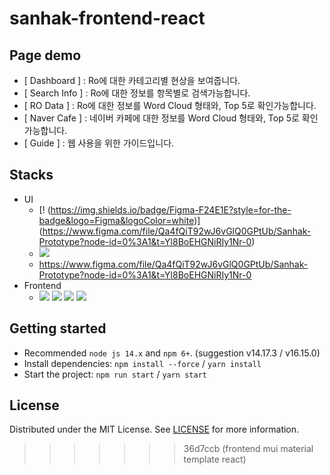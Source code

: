 # sanhak-frontend-react
## Page demo

- [ Dashboard ] : Ro에 대한 카테고리별 현상을 보여줍니다. 
- [ Search Info ] : Ro에 대한 정보를 항목별로 검색가능합니다. 
- [ RO Data ] : Ro에 대한 정보를 Word Cloud 형태와, Top 5로 확인가능합니다. 
- [ Naver Cafe ] : 네이버 카페에 대한 정보를 Word Cloud 형태와, Top 5로 확인가능합니다.
- [ Guide ] : 웹 사용을 위한 가이드입니다.

## Stacks
- UI
  - [! (https://img.shields.io/badge/Figma-F24E1E?style=for-the-badge&logo=Figma&logoColor=white)] (https://www.figma.com/file/Qa4fQiT92wJ6vGlQ0GPtUb/Sanhak-Prototype?node-id=0%3A1&t=Yl8BoEHGNiRIy1Nr-0) 
  - <img src="https://img.shields.io/badge/Figma-F24E1E?style=for-the-badge&logo=Figma&logoColor=white">
  - https://www.figma.com/file/Qa4fQiT92wJ6vGlQ0GPtUb/Sanhak-Prototype?node-id=0%3A1&t=Yl8BoEHGNiRIy1Nr-0
- Frontend
  - <img src="https://img.shields.io/badge/React-61DAFB?style=for-the-badge&logo=React&logoColor=white"> <img src="https://img.shields.io/badge/JavaScirpt-F7DF1E?style=for-the-badge&logo=JavaScript&logoColor=black"> <img src="https://img.shields.io/badge/MUI-007FFF?style=for-the-badge&logo=MUI&logoColor=white"> <img src="https://img.shields.io/badge/Axios-5A29E4?style=for-the-badge&logo=Axios&logoColor=black">

## Getting started

- Recommended `node js 14.x` and `npm 6+`. (suggestion v14.17.3 / v16.15.0)
- Install dependencies: `npm install --force` / `yarn install`
- Start the project: `npm run start` / `yarn start`

## License

Distributed under the MIT License. See [LICENSE](https://github.com/minimal-ui-kit/minimal.free/blob/main/LICENSE.md) for more information.
>>>>>>> 36d7ccb (frontend mui material template react)
